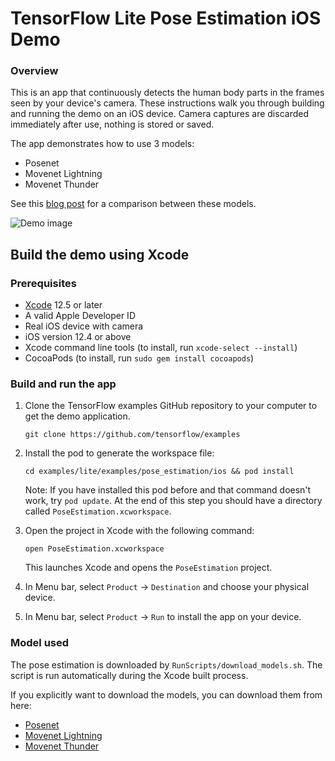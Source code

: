 # TensorFlow Lite Pose Estimation iOS Demo

### Overview

This is an app that continuously detects the human body parts in the frames seen
by your device's camera. These instructions walk you through building and
running the demo on an iOS device. Camera captures are discarded immediately
after use, nothing is stored or saved.

The app demonstrates how to use 3 models:
* Posenet
* Movenet Lightning
* Movenet Thunder

See this
[blog post](https://blog.tensorflow.org/2021/08/pose-estimation-and-classification-on-edge-devices-with-MoveNet-and-TensorFlow-Lite.html)
for a comparison between these models.

![Demo image](https://storage.googleapis.com/download.tensorflow.org/models/tflite/screenshots/posenet_ios_demo.gif)

## Build the demo using Xcode

### Prerequisites

*   [Xcode](https://developer.apple.com/xcode/) 12.5 or later
*   A valid Apple Developer ID
*   Real iOS device with camera
*   iOS version 12.4 or above
*   Xcode command line tools (to install, run `xcode-select --install`)
*   CocoaPods (to install, run `sudo gem install cocoapods`)

### Build and run the app

1.  Clone the TensorFlow examples GitHub repository to your computer to get the
    demo application.

    ```
    git clone https://github.com/tensorflow/examples
    ```

1.  Install the pod to generate the workspace file:

    ```
    cd examples/lite/examples/pose_estimation/ios && pod install
    ```

    Note: If you have installed this pod before and that command doesn't work,
    try `pod update`. At the end of this step you should have a directory called
    `PoseEstimation.xcworkspace`.

1.  Open the project in Xcode with the following command:

    ```
    open PoseEstimation.xcworkspace
    ```

    This launches Xcode and opens the `PoseEstimation` project.

1.  In Menu bar, select `Product` &rarr; `Destination` and choose your physical
    device.

1.  In Menu bar, select `Product` &rarr; `Run` to install the app on your
    device.

### Model used

The pose estimation is downloaded by `RunScripts/download_models.sh`. The script
is run automatically during the Xcode built process.

If you explicitly want to download the models, you can download them from here:

*   [Posenet](https://storage.googleapis.com/download.tensorflow.org/models/tflite/posenet_mobilenet_v1_100_257x257_multi_kpt_stripped.tflite)
*   [Movenet Lightning](https://tfhub.dev/google/movenet/singlepose/lightning/)
*   [Movenet Thunder](https://tfhub.dev/google/movenet/singlepose/thunder/)
